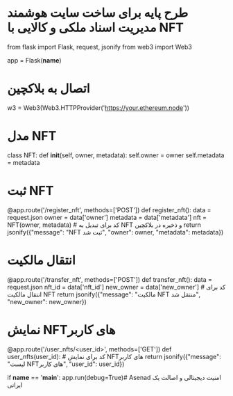 # طرح پایه برای ساخت سایت هوشمند مدیریت اسناد ملکی و کالایی با NFT

from flask import Flask, request, jsonify
from web3 import Web3

app = Flask(__name__)

# اتصال به بلاکچین
w3 = Web3(Web3.HTTPProvider('https://your.ethereum.node'))

# مدل NFT
class NFT:
    def __init__(self, owner, metadata):
        self.owner = owner
        self.metadata = metadata

# ثبت NFT
@app.route('/register_nft', methods=['POST'])
def register_nft():
    data = request.json
    owner = data['owner']
    metadata = data['metadata']
    nft = NFT(owner, metadata)
    # کد برای تبدیل به NFT و ذخیره در بلاکچین
    return jsonify({"message": "NFT ثبت شد", "owner": owner, "metadata": metadata})

# انتقال مالکیت
@app.route('/transfer_nft', methods=['POST'])
def transfer_nft():
    data = request.json
    nft_id = data['nft_id']
    new_owner = data['new_owner']
    # کد برای انتقال مالکیت NFT
    return jsonify({"message": "مالکیت NFT منتقل شد", "new_owner": new_owner})

# نمایش NFTهای کاربر
@app.route('/user_nfts/<user_id>', methods=['GET'])
def user_nfts(user_id):
    # کد برای نمایش NFTهای کاربر
    return jsonify({"message": "لیست NFTهای کاربر", "user_id": user_id})

if __name__ == '__main__':
    app.run(debug=True)# Asenad
امنیت دیجیتالی و اصالت یک ایرانی
